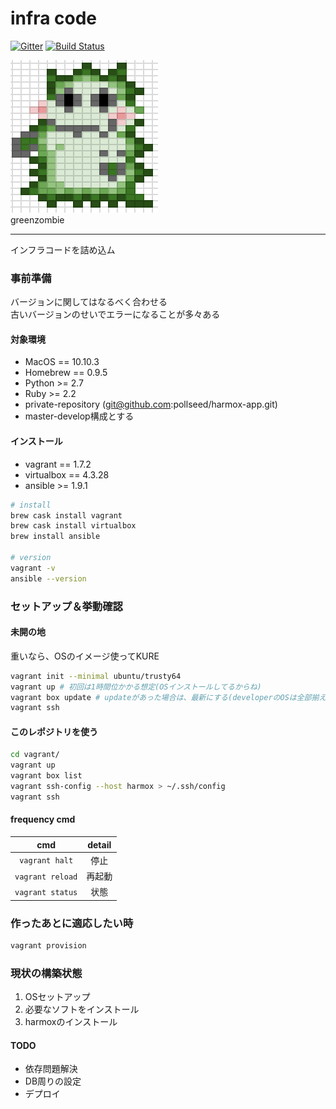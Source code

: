 # infra code   
[![Gitter](https://badges.gitter.im/Join%20Chat.svg)](https://gitter.im/pollseed/infra-filling?utm_source=badge&utm_medium=badge&utm_campaign=pr-badge)
[![Build Status](https://travis-ci.org/pollseed/infra-filling.svg?branch=master)](https://travis-ci.org/pollseed/infra-filling) 

![icon](resources/icon_dot.png)    
greenzombie

---

インフラコードを詰め込ム 

### 事前準備
バージョンに関してはなるべく合わせる  
古いバージョンのせいでエラーになることが多々ある

#### 対象環境

* MacOS == 10.10.3
* Homebrew == 0.9.5
* Python >= 2.7
* Ruby >= 2.2
* private-repository (git@github.com:pollseed/harmox-app.git)
* master-develop構成とする

#### インストール

* vagrant == 1.7.2
* virtualbox == 4.3.28
* ansible >= 1.9.1

```.sh
# install
brew cask install vagrant
brew cask install virtualbox
brew install ansible

# version
vagrant -v
ansible --version
```

### セットアップ＆挙動確認

#### 未開の地

重いなら、OSのイメージ使ってKURE

```.sh
vagrant init --minimal ubuntu/trusty64
vagrant up # 初回は1時間位かかる想定(OSインストールしてるからね)
vagrant box update # updateがあった場合は、最新にする(developerのOSは全部揃える)→1時間ぐらいかかったりする
vagrant ssh
```

#### このレポジトリを使う

```.sh
cd vagrant/
vagrant up
vagrant box list
vagrant ssh-config --host harmox > ~/.ssh/config
vagrant ssh
```
#### frequency cmd

| cmd | detail |
|:--:|:--:|
|`vagrant halt`|停止|
|`vagrant reload`|再起動|
|`vagrant status`|状態|

### 作ったあとに適応したい時

```.sh
vagrant provision
```

### 現状の構築状態
1. OSセットアップ
2. 必要なソフトをインストール
3. harmoxのインストール

#### TODO
* 依存問題解決
* DB周りの設定
* デプロイ
